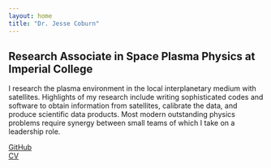 ```yaml
---
layout: home
title: "Dr. Jesse Coburn"
---
```


## Research Associate in Space Plasma Physics at Imperial College

I research the plasma environment in the local interplanetary medium with satellites. Highlights of my research include writing sophisticated codes and software to obtain information from satellites, calibrate the data, and produce scientific data products. Most modern outstanding physics problems require synergy between small teams of which I take on a leadership role.

[GitHub](https://github.com/jessecob13)  
[CV](CV_Coburn.pdf)
